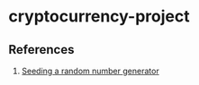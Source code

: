 # cryptocurrency-project

## References

1. [Seeding a random number generator](https://golang.org/pkg/crypto/sha256/)